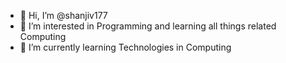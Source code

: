 - 👋 Hi, I’m @shanjiv177
- 👀 I’m interested in Programming and learning all things related Computing
- 🌱 I’m currently learning Technologies in Computing

<!---
shanjiv177/shanjiv177 is a ✨ special ✨ repository because its `README.md` (this file) appears on your GitHub profile.
You can click the Preview link to take a look at your changes.
--->
